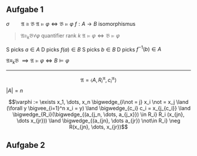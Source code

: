 ## Aufgabe 1

$\sigma \qquad \mathfrak A \cong \mathfrak B$
$\mathfrak A \vDash \varphi \iff \mathfrak B \vDash \varphi$
$f: A\to B$ isomorphismus

> $\mathfrak A \cong_k \mathfrak B \forall \varphi \text{ quantifier rank } k$
> $\mathfrak A \vDash \varphi \iff \mathfrak B \vDash \varphi$

S picks $a\in A$
	D picks $f(a) \in B$
S picks $b\in B$
	D picks $f^{-1}(b) \in A$

$\mathfrak A \equiv_k \mathfrak B$
$\implies \mathfrak A \vDash \varphi \iff B \vDash \varphi$

---

$$\mathfrak A = \langle A, R_i^\mathfrak A, c_i^\mathfrak A\rangle$$
$|A| = n$

$$\varphi := \exists x_1, \dots, x_n \bigwedge_{i\not = j} x_i \not = x_j \land (\forall y \bigvee_{i=1}^n x_i = y) \land \bigwedge_{c_i} c_i = x_{j_{c_i}} \land \bigwedge_{R_i}(\bigwedge_{(a_{j_n, \dots, a_{j_x}}) \in R_i} R_i (x_{jn}, \dots x_{jr})) \land \bigwedge_{(a_{jn}, \dots a_{jr}) \not\in R_i} \neg R(x_{jn}, \dots, x_{jr})$$

## Aufgabe 2
